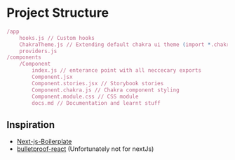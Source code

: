 # Project Structure

```js
/app
    hooks.js // Custom hooks
    ChakraTheme.js // Extending default chakra ui theme (import *.chakra.js)
    providers.js
/components
    /Component
        index.js // enterance point with all neccecary exports
        Component.jsx
        Component.stories.jsx // Storybook stories
        Component.chakra.js // Chakra component styling
        Component.module.css // CSS module
        docs.md // Documentation and learnt stuff
```

## Inspiration
- [Next-js-Boilerplate](https://github.com/ixartz/Next-js-Boilerplate)
- [bulletproof-react](https://github.com/alan2207/bulletproof-react) (Unfortunately not for nextJs)

